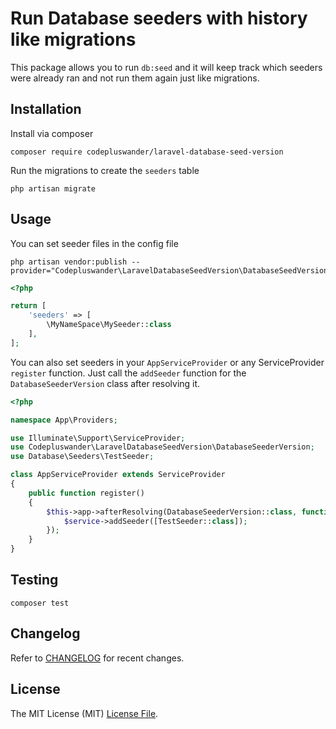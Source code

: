 # Run Database seeders with history like migrations

This package allows you to run `db:seed` and it will keep track which seeders were already ran and not run them again just like migrations.

## Installation

Install via composer

```shell
composer require codepluswander/laravel-database-seed-version
```

Run the migrations to create the `seeders` table

```shell
php artisan migrate
```

## Usage

You can set seeder files in the config file

```shell
php artisan vendor:publish --provider="Codepluswander\LaravelDatabaseSeedVersion\DatabaseSeedVersionServiceProvider"
```

```php
<?php

return [
    'seeders' => [
        \MyNameSpace\MySeeder::class
    ],
];
```

You can also set seeders in your `AppServiceProvider` or any ServiceProvider `register` function. Just call the `addSeeder` function for the `DatabaseSeederVersion` class after resolving it.

```php
<?php

namespace App\Providers;

use Illuminate\Support\ServiceProvider;
use Codepluswander\LaravelDatabaseSeedVersion\DatabaseSeederVersion;
use Database\Seeders\TestSeeder;

class AppServiceProvider extends ServiceProvider
{
    public function register()
    {
        $this->app->afterResolving(DatabaseSeederVersion::class, function ($service) {
            $service->addSeeder([TestSeeder::class]);
        });
    }
}
```

## Testing

```shell
composer test
```

## Changelog

Refer to [CHANGELOG](CHANGELOG.md) for recent changes.

## License

The MIT License (MIT) [License File](LICENSE.md).